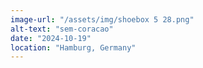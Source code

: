 ```yaml
---
image-url: "/assets/img/shoebox 5 28.png"
alt-text: "sem-coracao"
date: "2024-10-19"
location: "Hamburg, Germany"
---
```


